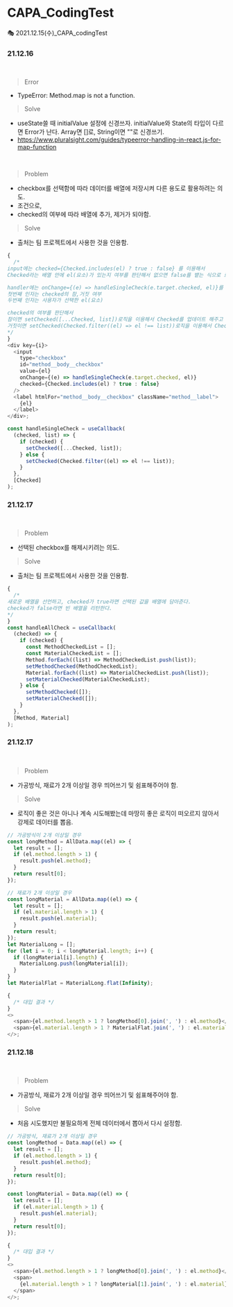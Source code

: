 # CAPA_CodingTest

🎭 2021.12.15(수)\_CAPA_codingTest

### 21.12.16

<br/>

> Error

- TypeError: Method.map is not a function.

> Solve

- useState쓸 때 initialValue 설정에 신경쓰자. initialValue와 State의 타입이 다르면 Error가 난다. Array면 []로, String이면 ""로 신경쓰기.
- https://www.pluralsight.com/guides/typeerror-handling-in-react.js-for-map-function

<br/>

> Problem

- checkbox를 선택함에 따라 데이터를 배열에 저장시켜 다른 용도로 활용하려는 의도.
- 조건으로,
- checked의 여부에 따라 배열에 추가, 제거가 되야함.

> Solve

- 출처는 팀 프로젝트에서 사용한 것을 인용함.

```js
{
  /*
input에는 checked={Checked.includes(el) ? true : false} 를 이용해서
Checked라는 배열 안에 el(요소)가 있는지 여부를 판단해서 없으면 false를 뱉는 식으로 로직을 구현한다.

handler에는 onChange={(e) => handleSingleCheck(e.target.checked, el)}를 이용해서 
첫번째 인자는 checked의 참,거짓 여부
두번째 인자는 사용자가 선택한 el(요소)

checked의 여부를 판단해서 
참이면 setChecked([...Checked, list])로직을 이용해서 Checked를 업데이트 해주고 
거짓이면 setChecked(Checked.filter((el) => el !== list))로직을 이용해서 Checked에서 제거한다.
*/
}
<div key={i}>
  <input
    type="checkbox"
    id="method__body__checkbox"
    value={el}
    onChange={(e) => handleSingleCheck(e.target.checked, el)}
    checked={Checked.includes(el) ? true : false}
  />
  <label htmlFor="method__body__checkbox" className="method__label">
    {el}
  </label>
</div>;

const handleSingleCheck = useCallback(
  (checked, list) => {
    if (checked) {
      setChecked([...Checked, list]);
    } else {
      setChecked(Checked.filter((el) => el !== list));
    }
  },
  [Checked]
);
```

### 21.12.17

<br/>

> Problem

- 선택된 checkbox를 해제시키려는 의도.

> Solve

- 출처는 팀 프로젝트에서 사용한 것을 인용함.

```js
{
  /*
새로운 배열을 선언하고, checked가 true라면 선택된 값을 배열에 담아준다.
checked가 false라면 빈 배열을 리턴한다.
*/
}
const handleAllCheck = useCallback(
  (checked) => {
    if (checked) {
      const MethodCheckedList = [];
      const MaterialCheckedList = [];
      Method.forEach((list) => MethodCheckedList.push(list));
      setMethodChecked(MethodCheckedList);
      Material.forEach((list) => MaterialCheckedList.push(list));
      setMaterialChecked(MaterialCheckedList);
    } else {
      setMethodChecked([]);
      setMaterialChecked([]);
    }
  },
  [Method, Material]
);
```

### 21.12.17

<br/>

> Problem

- 가공방식, 재료가 2개 이상일 경우 띄어쓰기 및 쉼표해주어야 함.

> Solve

- 로직이 좋은 것은 아니나 계속 시도해봤는데 마땅히 좋은 로직이 떠오르지 않아서 강제로 데이터를 뽑음.

```js
// 가공방식이 2개 이상일 경우
const longMethod = AllData.map((el) => {
  let result = [];
  if (el.method.length > 1) {
    result.push(el.method);
  }
  return result[0];
});

// 재료가 2개 이상일 경우
const longMaterial = AllData.map((el) => {
  let result = [];
  if (el.material.length > 1) {
    result.push(el.material);
  }
  return result;
});
let MaterialLong = [];
for (let i = 0; i < longMaterial.length; i++) {
  if (longMaterial[i].length) {
    MaterialLong.push(longMaterial[i]);
  }
}
let MaterialFlat = MaterialLong.flat(Infinity);

{
  /* 대입 결과 */
}
<>
  <span>{el.method.length > 1 ? longMethod[0].join(', ') : el.method}</span>
  <span>{el.material.length > 1 ? MaterialFlat.join(', ') : el.material}</span>
</>;
```

### 21.12.18

<br/>

> Problem

- 가공방식, 재료가 2개 이상일 경우 띄어쓰기 및 쉼표해주어야 함.

> Solve

- 처음 시도했지만 불필요하게 전체 데이터에서 뽑아서 다시 설정함.

```js
// 가공방식, 재료가 2개 이상일 경우
const longMethod = Data.map((el) => {
  let result = [];
  if (el.method.length > 1) {
    result.push(el.method);
  }
  return result[0];
});

const longMaterial = Data.map((el) => {
  let result = [];
  if (el.material.length > 1) {
    result.push(el.material);
  }
  return result[0];
});

{
  /* 대입 결과 */
}
<>
  <span>{el.method.length > 1 ? longMethod[0].join(', ') : el.method}</span>
  <span>
    {el.material.length > 1 ? longMaterial[1].join(', ') : el.material}
  </span>
</>;
```
